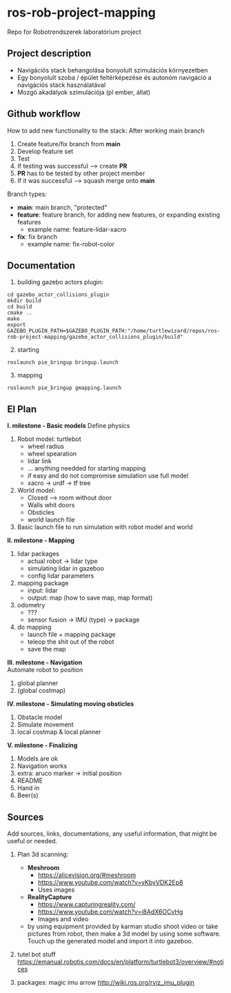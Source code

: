 # ros-rob-project-mapping
Repo for Robotrendszerek laboratórium project

## Project description
- Navigációs stack behangolása bonyolult szimulációs környezetben
- Egy bonyolult szoba / épület feltérképezése és autonóm navigáció a navigációs stack használatával
- Mozgó akadályok szimulációja (pl ember, állat)

## Github workflow
How to add new functionality to the stack:
After working main branch
1. Create feature/fix branch from **main**
2. Develop feature set
3. Test
4. If testing was successful --> create **PR**
5. **PR** has to be tested by other project member
6. If it was successful --> squash merge onto **main**

Branch types:
- **main**: main branch, "protected"
- **feature**: feature branch, for adding new features, or expanding existing features
    - example name: feature-lidar-xacro
- **fix**: fix branch
    - example name: fix-robot-color

## Documentation
1. building gazebo actors plugin:
```
cd gazebo_actor_collisions_plugin
mkdir build
cd build
cmake ..
make
export GAZEBO_PLUGIN_PATH=$GAZEBO_PLUGIN_PATH:"/home/turtlewizard/repos/ros-rob-project-mapping/gazebo_actor_collisions_plugin/build"
```

2. starting
```
roslaunch pie_bringup bringup.launch
```

3. mapping
```
roslaunch pie_bringup gmapping.launch
```

## El Plan
**I. milestone - Basic models**
Define physics
1. Robot model: turtlebot
    - wheel radius
    - wheel spearation
    - lidar link
    - ... anything needded for starting mapping
    - if easy and do not compromise simulation use full model
    - xacro -> urdf -> tf tree
2. World model:  
    - Closed  --> room without door
    - Walls whit doors
    - Obsticles
    - world launch file
3. Basic launch file to run simulation with robot model and world

**II. milestone - Mapping**  
1. lidar packages
    - actual robot -> lidar type
    - simulating lidar in gazeboo
    - config lidar parameters
2. mapping package
    - input: lidar
    - output: map (how to save map, map format)
3. odometry
    - ???
    - sensor fusion -> IMU (type) -> package
4. do mapping
    - launch file + mapping package
    - teleop the shit out of the robot
    - save the map

**III. milestone - Navigation**  
Automate robot to position
1. global planner
2. (global costmap)

**IV. milestone - Simulating moving obsticles**  
1. Obstacle model
2. Simulate movement
3. local costmap & local planner

**V. milestone - Finalizing**  
1. Models are ok
2. Navigation works
3. extra: aruco marker -> initial position
4. README
5. Hand in
6. Beer(s)


## Sources
Add sources, links, documentations, any useful information, that might be useful or needed.
1. Plan 3d scanning:
    - **Meshroom**
        - https://alicevision.org/#meshroom
        - https://www.youtube.com/watch?v=yKbyVDK2Ep8
        - Uses images
    - **RealityCapture**
        - https://www.capturingreality.com/
        - https://www.youtube.com/watch?v=i8AdX6OCvHg
        - Images and video
    - by using equipment provided by karman studio shoot video or take pictures from robot, then make a 3d model by using some software. Touch up the generated model and import it into gazeboo.

2. tutel bot stuff
https://emanual.robotis.com/docs/en/platform/turtlebot3/overview/#notices

3. packages:
magic imu arrow
http://wiki.ros.org/rviz_imu_plugin